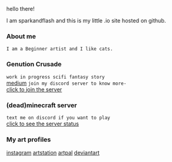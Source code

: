 

hello there!

I am sparkandflash and this is my little .io site hosted on github.

### About me
``I am a Beginner artist and I like cats.``

### Genution Crusade

```work in progress scifi fantasy story```<br> 
[medium](https://medium.com/@pratheeksha)
```join my discord server to know more-```<br>
[click to join the server](https://discord.gg/pJXNr9e)<br>

### (dead)minecraft server 
```text me on discord if you want to play```<br>
[click to see the server status](https://sparkandflash.aternos.me/)

### My art profiles
[instagram](https://www.instagram.com/spark.and.flash/) [artstation](https://sparkandflash.artstation.com) [artpal](https://www.artpal.com/phegde04) [deviantart](https://www.deviantart.com/sparkandflash)
